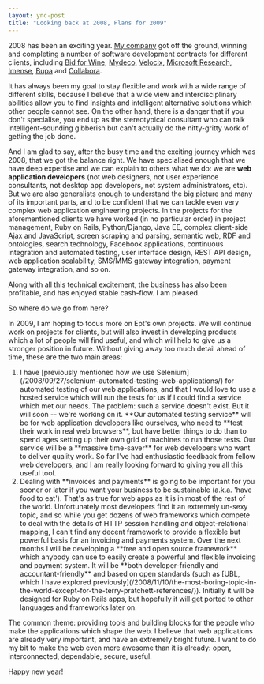 ```yaml
---
layout: ync-post
title: "Looking back at 2008, Plans for 2009"
---
```


2008 has been an exciting year.
[My company](http://www.eptcomputing.com/) got off the ground, winning and completing a number of
software development contracts for different clients, including
[Bid for Wine](http://www.bidforwine.co.uk/),
[Mydeco](http://mydeco.com/), [Velocix](http://velocix.com/),
[Microsoft Research](http://research.microsoft.com/en-us/labs/cambridge/),
[Imense](http://imense.com/),
[Bupa](http://www.bupa.co.uk/) and
[Collabora](http://collabora.co.uk/).

It has always been my goal to stay flexible and work with a
wide range of different skills, because I believe that a wide view and interdisciplinary abilities
allow you to find insights and intelligent alternative solutions which other people cannot see. On
the other hand, there is a danger that if you don't specialise, you end up as the stereotypical
consultant who can talk intelligent-sounding gibberish but can't actually do the nitty-gritty work
of getting the job done.

And I am glad to say, after the busy time and the exciting journey which
was 2008, that we got the balance right. We have specialised enough that we have deep expertise and
we can explain to others what we do: we are **web application developers** (not web designers, not
user experience consultants, not desktop app developers, not system administrators, etc). But we are
also generalists enough to understand the big picture and many of its important parts, and to be
confident that we can tackle even very complex web application engineering projects. In the projects
for the aforementioned clients we have worked (in no particular order) in project management, Ruby
on Rails, Python/Django, Java EE, complex client-side Ajax and JavaScript, screen scraping and
parsing, semantic web, RDF and ontologies, search technology, Facebook applications, continuous
integration and automated testing, user interface design, REST API design, web application
scalability, SMS/MMS gateway integration, payment gateway integration, and so on.

Along with all
this technical excitement, the business has also been profitable, and has enjoyed stable cash-flow.
I am pleased.

So where do we go from here?

<p>In 2009, I am hoping to focus more on Ept's own
projects. We will continue work on projects for clients, but will also invest in developing products
which a lot of people will find useful, and which will help to give us a stronger position in
future. Without giving away too much detail ahead of time, these are the two main
areas:
<ol>
<li>I have
[previously mentioned how we use Selenium](/2008/09/27/selenium-automated-testing-web-applications/)
for automated testing of our web applications, and that I would love to use a hosted service which
will run the tests for us if I could find a service which met our needs. The problem: such a service
doesn't exist. But it will soon -- we're working on it. **Our automated testing service** will be
for web application developers like ourselves, who need to **test their work in real web browsers**,
but have better things to do than to spend ages setting up their own grid of machines to run those
tests. Our service will be a **massive time-saver** for web developers who want to deliver quality
work. So far I've had enthusiastic feedback from fellow web developers, and I am really looking
forward to giving you all this useful
tool.</li>
<li>Dealing with **invoices and payments** is going to be important for you sooner or
later if you want your business to be sustainable (a.k.a. 'have food to eat'). That's as true for
web apps as it is in most of the rest of the world. Unfortunately most developers find it an
extremely un-sexy topic, and so while you get dozens of web frameworks which compete to deal with
the details of HTTP session handling and object-relational mapping, I can't find any decent
framework to provide a flexible but powerful basis for an invoicing and payments system. Over the
next months I will be developing a **free and open source framework** which anybody can use to
easily create a powerful and flexible invoicing and payment system. It will be **both
developer-friendly and accountant-friendly** and based on open standards (such as
[UBL, which I have explored
previously](/2008/11/10/the-most-boring-topic-in-the-world-except-for-the-terry-pratchett-references/)).
Initially it will be designed for Ruby on Rails apps, but hopefully it will get ported to other
languages and frameworks later on.</li>
</ol>
The common theme: providing tools and building blocks
for the people who make the applications which shape the web. I believe that web applications are
already very important, and have an extremely bright future. I want to do my bit to make the web
even more awesome than it is already: open, interconnected, dependable, secure, useful.</p>

Happy new
year!
